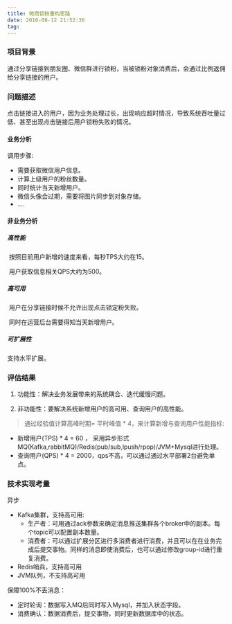 ```yaml
---
title: 微商锁粉重构思路
date: 2016-08-12 21:52:36
tag:
---
```


### 项目背景

​	通过分享链接到朋友圈、微信群进行锁粉，当被锁粉对象消费后，会通过比例返佣给分享链接的用户。

### 问题描述

​	点击链接进入的用户，因为业务处理过长，出现响应超时情况，导致系统吞吐量过低、甚至出现点击链接后用户锁粉失败的情况。

#### 业务分析

调用步骤:

- 需要获取微信用户信息。
- 计算上级用户的粉丝数量。
- 同时统计当天新增用户。
- 微信头像会过期，需要将图片同步到对象存储。
- ....

#### 非业务分析

##### 高性能

​	按照目前用户新增的速度来看，每秒TPS大约在15。

​	用户获取信息相关QPS大约为500。

##### 高可用

​	用户在分享链接时候不允许出现点击锁定粉失败。

​	同时在运营后台需要得知当天新增用户。

##### 可扩展性

 支持水平扩展。

### 评估结果

1. 功能性：解决业务发展带来的系统耦合、迭代缓慢问题。

2. 非功能性：要解决系统新增用户的高可用、查询用户的高性能。

> 通过经验值计算高峰时期= 平时峰值 * 4，来计算新增与查询用户性能指标:	

- 新增用户(TPS) * 4 = 60 ， 采用异步形式MQ(Kafka,rabbitMQ)/Redis(pub/sub,lpush/rpop)/JVM+Mysql进行处理。
- 查询用户(QPS) * 4 = 2000，qps不高，可以通过通过水平部署2台避免单点。

### 技术实现考量

异步

- Kafka集群，支持高可用: 
  - 生产者：可用通过ack参数来确定消息推送集群各个broker中的副本。每个topic可以配置副本数量。
  - 消费者：可以通过扩展分区进行多消费者进行消费，并且可以在在业务完成后提交事物。同样的消息即使消费后，也可以通过修改group-id进行重复消费。
- Redis哨兵，支持高可用
- JVM队列，不支持高可用

保障100%不丢消息：

- 定时轮询：数据写入MQ后同时写入Mysql，并加入状态字段。
- 消费确认：数据消费后，提交事物，同时更新数据库中的状态。
